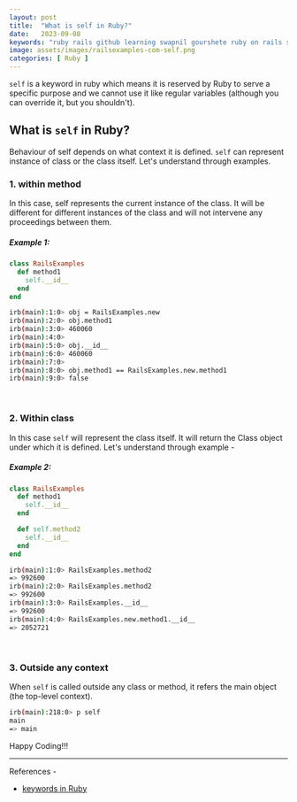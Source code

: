 ```yaml
---
layout: post
title:  "What is self in Ruby?"
date:   2023-09-08
keywords: "ruby rails github learning swapnil gourshete ruby on rails self keyword"
image: assets/images/railsexamples-com-self.png
categories: [ Ruby ]
---
```


`self` is a keyword in ruby which means it is reserved by Ruby to serve a specific purpose and we cannot use it like regular variables (although you can override it, but you shouldn't).

## What is `self` in Ruby?
Behaviour of self depends on what context it is defined. `self` can represent instance of class or the class itself. Let's understand through examples.


### 1. within method
In this case, self represents the current instance of the class. It will be different for different instances of the class and will not intervene any proceedings between them.

##### Example 1:
```ruby
class RailsExamples
  def method1
    self.__id__
  end
end
```

```bash
irb(main):1:0> obj = RailsExamples.new
irb(main):2:0> obj.method1
irb(main):3:0> 460060
irb(main):4:0> 
irb(main):5:0> obj.__id__
irb(main):6:0> 460060
irb(main):7:0> 
irb(main):8:0> obj.method1 == RailsExamples.new.method1
irb(main):9:0> false
```

<br>

### 2. Within class
In this case `self` will represent the class itself. It will return the Class object under which it is defined. Let's understand through example -

##### Example 2:
```ruby
class RailsExamples
  def method1
    self.__id__
  end

  def self.method2
    self.__id__
  end
end
```

```bash
irb(main):1:0> RailsExamples.method2
=> 992600
irb(main):2:0> RailsExamples.method2
=> 992600
irb(main):3:0> RailsExamples.__id__
=> 992600
irb(main):4:0> RailsExamples.new.method1.__id__
=> 2052721
```

<br>

### 3. Outside any context
When `self` is called outside any class or method, it refers the main object (the top-level context).

```bash
irb(main):218:0> p self
main
=> main
```


Happy Coding!!!


---
References - 
 
- [keywords in Ruby](https://railsexamples.com/keywords-in-ruby/)
